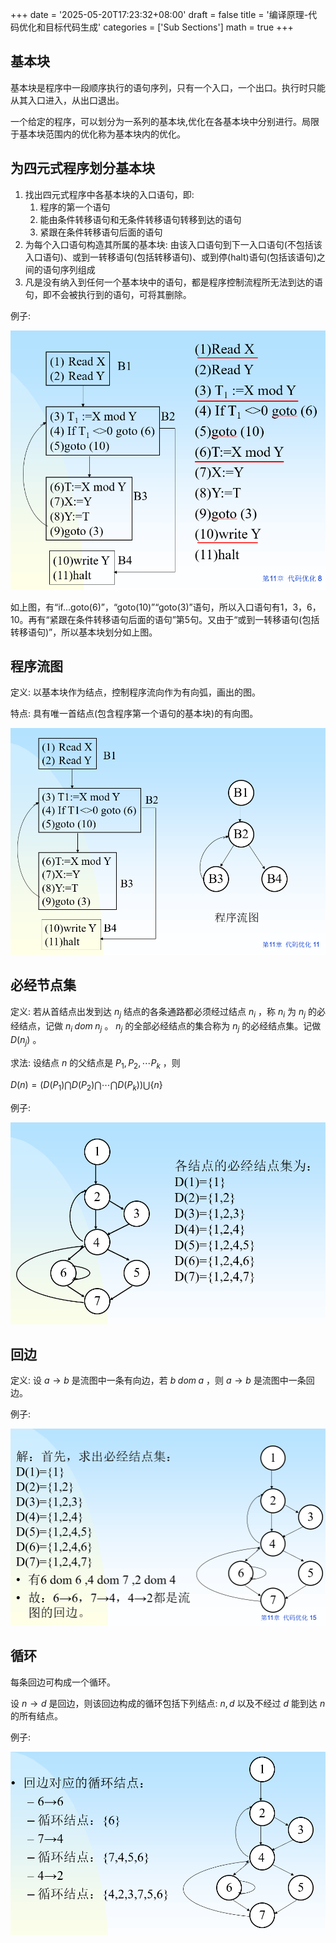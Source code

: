 +++
date = '2025-05-20T17:23:32+08:00'
draft = false
title = '编译原理-代码优化和目标代码生成'
categories = ['Sub Sections']
math = true
+++

## 基本块
基本块是程序中一段顺序执行的语句序列，只有一个入口，一个出口。执行时只能从其入口进入，从出口退出。

一个给定的程序，可以划分为一系列的基本块,优化在各基本块中分别进行。局限于基本块范围内的优化称为基本块内的优化。

## 为四元式程序划分基本块
1. 找出四元式程序中各基本块的入口语句，即:
   1. 程序的第一个语句
   2. 能由条件转移语句和无条件转移语句转移到达的语句
   3. 紧跟在条件转移语句后面的语句
2. 为每个入口语句构造其所属的基本块: 由该入口语句到下一入口语句(不包括该入口语句)、或到一转移语句(包括转移语句)、或到停(halt)语句(包括该语句)之间的语句序列组成
3. 凡是没有纳入到任何一个基本块中的语句，都是程序控制流程所无法到达的语句，即不会被执行到的语句，可将其删除。

例子:

![base block](Base-Block.png)

如上图，有“if...goto(6)”，“goto(10)”“goto(3)”语句，所以入口语句有1，3，6，10。再有“紧跟在条件转移语句后面的语句”第5句。又由于“或到一转移语句(包括转移语句)”，所以基本块划分如上图。

## 程序流图
定义: 以基本块作为结点，控制程序流向作为有向弧，画出的图。

特点: 具有唯一首结点(包含程序第一个语句的基本块)的有向图。

![program flow](Program-Flow.png)

## 必经节点集
定义: 若从首结点出发到达 $n_j$ 结点的各条通路都必须经过结点 $n_i$ ，称 $n_i$ 为 $n_j$ 的必经结点，记做 $n_i \; dom \; n_j$ 。 $n_j$ 的全部必经结点的集合称为 $n_j$ 的必经结点集。记做 $D(n_j)$ 。

求法: 设结点 $n$ 的父结点是 $P_1,P_2, \cdots P_k$ ，则

$D(n) = (D(P_1) \bigcap D(P_2) \bigcap \cdots \bigcap D(P_k)) \bigcup \lbrace n \rbrace$

例子:

![dominate node set](Dominate-Node-Set.png)

## 回边
定义: 设 $a \to b$ 是流图中一条有向边，若 $b \; dom \; a$ ，则 $a \to b$ 是流图中一条回边。

例子:

![back edge](Back-Edge.png)

## 循环
每条回边可构成一个循环。

设 $n \to d$ 是回边，则该回边构成的循环包括下列结点: $n, d$ 以及不经过 $d$ 能到达 $n$ 的所有结点。

例子:

![loop](loop.png)
